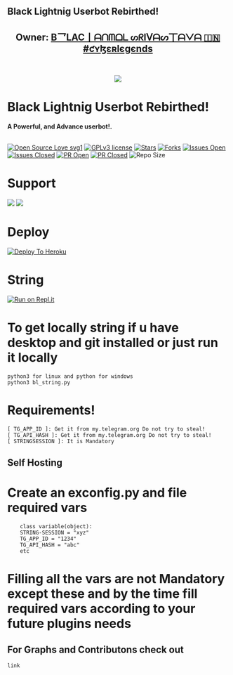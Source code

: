 ## Black Lightnig Userbot Rebirthed!

<h2 align="center"><b>Owner: <a href="https://telegram.dog/krish1303y">B乛LAC丨ᗩᑎᗰᗝᒪ ᔕᖇIᐯᗩᔕ丅ᗩᐯᗩ 🇮🇳 ⁪⁬⁮⁮⁮#ƈʏɮɛʀlєgєnds</a></b></h2>
<br>
<p align="center"><a href="https://t.me/lightning_support_grup"><img src="https://telegra.ph/file/07d55d71944a852ac6d5e.jpg"></a></p> 
</p>
<h1>Black Lightnig Userbot Rebirthed!</h1>
<b>A Powerful, and Advance userbot!.</b>
<br>
<br>

[![Open Source Love svg1](https://badges.frapsoft.com/os/v1/open-source.png?v=103)]( https://github.com/KeinShin/Black-Lightning)
[![GPLv3 license](https://img.shields.io/badge/License-GPLv3-blue.svg?&style=flat-square)]( https://github.com/KeinShin/Black-Lightning#copyright--license)
[![Stars](https://img.shields.io/github/stars/KeinShin/Black-Lightning?&style=flat-square)]( https://github.com/KeinShin/Black-Lightning/stargazers)
[![Forks](https://img.shields.io/github/forks/KeinShin/Black-Lightning?&style=flat-square)]( https://github.com/KeinShin/Black-Lightning/network/members)
[![Issues Open](https://img.shields.io/github/issues/KeinShin/Black-Lightning?&style=flat-square)]( https://github.com/KeinShin/Black-Lightning/issues)
[![Issues Closed](https://img.shields.io/github/issues-closed/KeinShin/Black-Lightning?&style=flat-square)]( https://github.com/KeinShin/Black-Lightning/issues?q=is:closed)
[![PR Open](https://img.shields.io/github/issues-pr/KeinShin/Black-Lightning?&style=flat-square)]( https://github.com/KeinShin/Black-Lightning/pulls)
[![PR Closed](https://img.shields.io/github/issues-pr-closed/KeinShin/Black-Lightning?&style=flat-square)]( https://github.com/KeinShin/Black-Lightning/pulls?q=is:closed)
![Repo Size](https://img.shields.io/github/repo-size/KeinShin/Black-Lightning?style=flat-square)
<br>




# Support
<a href="https://t.me/black_lightning_channel"><img src="https://img.shields.io/badge/Join-Support%20Channel-red.svg?style=for-the-badge&logo=Telegram"></a>
<a href="https://t.me/lightning_support_grup"><img src="https://img.shields.io/badge/Join-Support%20Group-blue.svg?style=for-the-badge&logo=Telegram"></a>




# Deploy

[![Deploy To Heroku](https://www.herokucdn.com/deploy/button.svg)](https://heroku.com/deploy?template=https://github.com/KeinShin/Black-Lightning)




# String

[![Run on Repl.it](https://repl.it/badge/github/KeinShin/Black-Lightning&theme=midnight-purple)](https://repl.it/@Anmol10H/Lightning-Repl#main.py)

# To get locally string if u have desktop and git installed or just run it locally 
```
python3 for linux and python for windows
python3 bl_string.py
```



# Requirements!


```
[ TG_APP_ID ]: Get it from my.telegram.org Do not try to steal!
[ TG_API_HASH ]: Get it from my.telegram.org Do not try to steal!
[ STRINGSESSION ]: It is Mandatory

```

## Self Hosting 
# Create an exconfig.py and file required vars
```
    class variable(object):
    STRING-SESSION = "xyz"
    TG_APP_ID = "1234"
    TG_API_HASH = "abc"
    etc
```

# Filling all the vars are not Mandatory except  these and by the time fill required vars according to your future plugins needs




## For Graphs and Contributons check out

```
link
```
